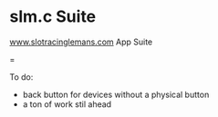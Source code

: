 slm.c Suite
===========

www.slotracinglemans.com App Suite

=

To do:
* back button for devices without a physical button
* a ton of work stil ahead